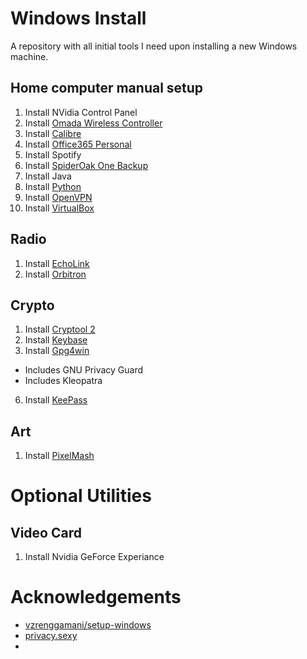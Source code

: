 # Windows Install
A repository with all initial tools I need upon installing a new Windows machine.

## Home computer manual setup
1. Install NVidia Control Panel
2. Install [Omada Wireless Controller](https://www.tp-link.com/us/support/download/omada-software-controller/)
3. Install [Calibre](https://calibre-ebook.com/download)
4. Install [Office365 Personal](https://account.microsoft.com/services/microsoft365/details)
5. Install Spotify
6. Install [SpiderOak One Backup](https://spideroak.com/opendownload/)
7. Install Java
8. Install [Python](https://www.python.org/downloads/)
9. Install [OpenVPN](https://openvpn.net/community-downloads/)
10. Install [VirtualBox](https://www.virtualbox.org/wiki/Downloads)



## Radio
1. Install [EchoLink](https://www.echolink.org/)
2. Install [Orbitron](http://www.stoff.pl/)

## Crypto
1. Install [Cryptool 2](https://www.cryptool.org/en/ct2/)
2. Install [Keybase](https://keybase.io/)
3. Install [Gpg4win](https://gnupg.org/download/index.html)
  * Includes GNU Privacy Guard
  * Includes Kleopatra
6. Install [KeePass](https://keepass.info/download.html)

## Art
1. Install [PixelMash](https://nevercenter.com/pixelmash/)

# Optional Utilities

## Video Card
1. Install Nvidia GeForce Experiance

# Acknowledgements
* [vzrenggamani/setup-windows](https://github.com/vzrenggamani/setup-windows)
* [privacy.sexy](https://privacy.sexy)
* 
